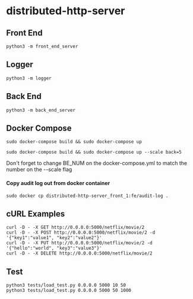 # distributed-http-server

## Front End
```
python3 -m front_end_server
```

## Logger
```
python3 -m logger
```

## Back End
```
python3 -m back_end_server
```

## Docker Compose
```
sudo docker-compose build && sudo docker-compose up

sudo docker-compose build && sudo docker-compose up --scale back=5
```
Don't forget to change BE_NUM on the docker-compose.yml to match the number on the --scale flag

#### Copy audit log out from docker container
```
sudo docker cp distributed-http-server_front_1:fe/audit-log .
```

## cURL Examples
```
curl -D - -X GET http://0.0.0.0:5000/netflix/movie/2
curl -D - -X POST http://0.0.0.0:5000/netflix/movie/2 -d '{"key1":"value1", "key2":"value2"}'
curl -D - -X PUT http://0.0.0.0:5000/netflix/movie/2 -d '{"hello":"world", "key3":"value3"}'
curl -D - -X DELETE http://0.0.0.0:5000/netflix/movie/2
```

## Test
```
python3 tests/load_test.py 0.0.0.0 5000 10 50
python3 tests/load_test.py 0.0.0.0 5000 50 1000
```
